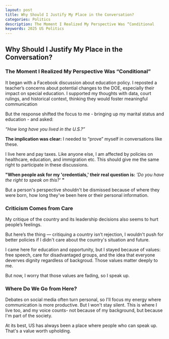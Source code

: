 ```yaml
---
layout: post
title: Why Should I Justify My Place in the Conversation?
categories: Politics
description: The Moment I Realized My Perspective Was “Conditional
keywords: 2025 US Politics
---
```

## Why Should I Justify My Place in the Conversation?

### The Moment I Realized My Perspective Was “Conditional”
It began with a Facebook discussion about education policy. I reposted a teacher’s concerns about potential changes to the DOE, especially their impact on special education. I supported my thoughts with data, court rulings, and historical context, thinking they would foster meaningful communication

But the response shifted the focus to me - bringing up my marital status and education - and asked:

*“How long have you lived in the U.S.?”*

**The implication was clear:** I needed to “prove” myself in conversations like these.

I live here and pay taxes. Like anyone else, I am affected by policies on healthcare, education, and immigration etc. This should give me the same right to participate in these discussions. 

**"When people ask for my 'credentials,' their real question is:**  *'Do you have the right to speak on this?'* **"**

But a person's perspective shouldn't be dismissed because of where they were born, how long they've been here or their personal information.

### Criticism Comes from Care
My critique of the country and its leadership decisions also seems to hurt people’s feelings.

But here’s the thing — critiquing a country isn’t rejection, I wouldn't push for better policies if I didn't care about the country's situation and future.

I came here for education and opportunity,  but I stayed because of values: free speech, care for disadvantaged groups, and the idea that everyone deverves dignity regardless of backgroud. Those values matter deeply to me. 

But now, I worry that those values are fading, so I speak up.

### Where Do We Go from Here?
Debates on social media often turn personal, so I'll focus my energy where communication is more productive. But I won't stay silent. This is where I live too, and my voice counts- not because of my background, but because I'm part of the society.

At its best, US has always been a place where people who can speak up. That's a value worth upholding.
